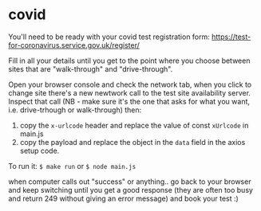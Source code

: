 # covid

You'll need to be ready with your covid test registration form:
https://test-for-coronavirus.service.gov.uk/register/

Fill in all your details until you get to the point where you choose between sites that are "walk-through" and "drive-through".

Open your browser console and check the network tab, when you click to change site there's a new newtwork call to the test site availability server. 
Inspect that call (NB - make sure it's the one that asks for what you want, i.e. drive-trhough or walk-through) then:
1. copy the `x-urlcode` header and replace the value of const `xUrlcode` in main.js
2. copy the payload and replace the object in the `data` field in the axios setup code.

To run it:
`$ make run`
or
`$ node main.js`

when computer calls out "success" or anything.. go back to your browser and keep switching until you get a good response (they are often too busy and return 249 without giving an error message) and book your test :)
